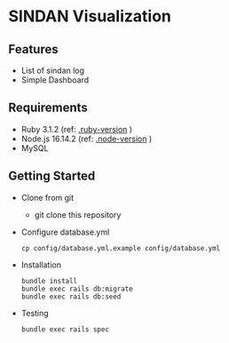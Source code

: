 # SINDAN Visualization

## Features
* List of sindan log
* Simple Dashboard

## Requirements
* Ruby 3.1.2 (ref: [.ruby-version](.ruby-version) )
* Node.js 16.14.2 (ref: [.node-version](.node-version) )
* MySQL

## Getting Started
* Clone from git
    * git clone this repository

* Configure database.yml

    ```
    cp config/database.yml.example config/database.yml
    ```

* Installation

    ```
    bundle install
    bundle exec rails db:migrate
    bundle exec rails db:seed
    ```

* Testing

    ```
    bundle exec rails spec
    ```

